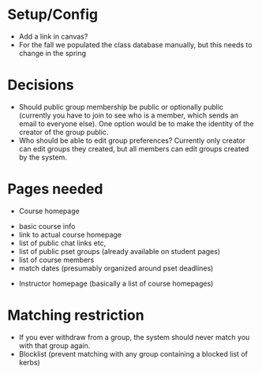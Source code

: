 Setup/Config
============

* Add a link in canvas?
* For the fall we populated the class database manually, but this needs to change in the spring

Decisions
=========

* Should public group membership be public or optionally public (currently you have to join to see who is a member, which sends an email to everyone else).  One option would be to make the identity of the creator of the group public.
* Who should be able to edit group preferences?  Currently only creator can edit groups they created, but all members can edit groups created by the system.

Pages needed
=============

* Course homepage
 - basic course info
 - link to actual course homepage
 - list of public chat links etc,
 - list of public pset groups (already available on student pages)
 - list of course members
 - match dates (presumably organized around pset deadlines)
* Instructor homepage (basically a list of course homepages)

Matching restriction
====================

* If you ever withdraw from a group, the system should never match you with that group again.
* Blocklist (prevent matching with any group containing a blocked list of kerbs)
